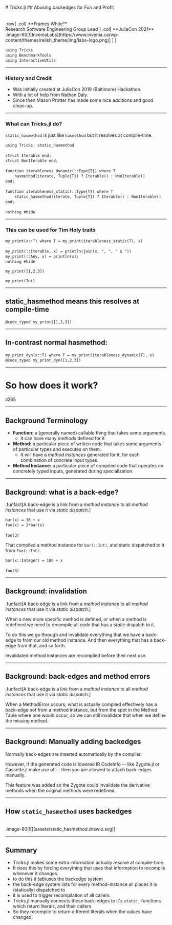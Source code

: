 <br>
# Tricks.jl
## Abusing backedges for Fun and Profit
<br>
<br>
<br>
.row[
.col[
    **Frames White** <br>
    Research Software Engineering Group Lead
]
.col[
**JuliaCon 2021**
.image-60[![InveniaLabs](https://www.invenia.ca/wp-content/themes/relish_theme/img/labs-logo.png)]    
] 
]

```@setup demo
using Tricks
using BenchmarkTools
using InteractiveUtils
```

---

### History and Credit

 - Was initially created at JuliaCon 2019 (Baltimore) Hackathon.
 - With a lot of help from Nathan Daly.
 - Since then Mason Protter has made some nice additions and good clean-up.


--- 

### What can Tricks.jl do?

`static_hasmethod` is just like `hasmethod` but it resolves at compile-time.

```@example demo
using Tricks: static_hasmethod

struct Iterable end;
struct NonIterable end;

function iterableness_dynamic(::Type{T}) where T
    hasmethod(iterate, Tuple{T}) ? Iterable() : NonIterable()
end;

function iterableness_static(::Type{T}) where T
    static_hasmethod(iterate, Tuple{T}) ? Iterable() : NonIterable()
end;

nothing #hide
```

---

### This can be used for Tim Holy traits

```@example demo
my_print(x::T) where T = my_print(iterableness_static(T), x)

my_print(::Iterable, x) = println(join(x, ", ", " & "))
my_print(::Any, x) = println(x);
nothing #hide
```

```@example demo
my_print([1,2,3])
```

```@example demo
my_print(Int)
```

---

## static_hasmethod means this resolves at compile-time

```@example demo
@code_typed my_print([1,2,3])
```
---
## In-contrast normal hasmethod:

```@example demo
my_print_dyn(x::T) where T = my_print(iterableness_dynamic(T), x)
@code_typed my_print_dyn([1,2,3])
```

---

# So how does it work?


♯265

---

## Background Terminology

 - **Function:** a (generally named) callable thing that takes some arguments.
     - It can have many *methods* defined for it
 - **Method:** a particular piece of written code that takes some arguments of particular types and executes on them.
     - It will have a *method instances* generated for it, for each combination of concrete input types.
-  **Method Instance:** a particular piece of compiled code that operates on concretely typed inputs, generated during specialization.


---

## Background: what is a back-edge?
.funfact[A back-edge is a link from a _method instance_ to all _method instances_ that use it via _static dispatch_.]

```@example demo
bar(x) = 10 + x
foo(x) = 2*bar(x)

foo(3)
```
That compiled a method instance for `bar(::Int)`, and static dispatched to it from `Foo(::Int)`.

```@example demo
bar(x::Integer) = 100 + x

foo(3)
```

---

## Background: invalidation
.funfact[A back-edge is a link from a _method instance_ to all _method instances_ that use it via _static dispatch_.] 

When a new more specific method is defined, or when a method is redefined we need to recompile all code that has a *static* dispatch to it.

To do this we go through and invalidate everything that we have a back-edge to from our old method instance.
And then everything that has a back-edge from that, and so forth.

Invalidated method instances are recompiled before their next use.

---

## Background: back-edges and method errors
.funfact[A back-edge is a link from a _method instance_ to all _method instances_ that use it via _static dispatch_.]

When a MethodError occurs, what is actually compiled effectively has a back-edge not from a method instance, but from the spot in the Method Table where one would occur, so we can still invalidate that when we define the missing method. 

---

## Background: Manually adding backedges

Normally back-edges are inserted automatically by the compiler.

However, if the generated code is lowered IR CodeInfo -- like Zygote.jl or Cassette.jl make use of -- then you are allowed to attach back-edges manually.

This feature was added so the Zygote could invalidate the derivative methods when the original methods were redefined.

---

## How `static_hasmethod` uses backedges
<br>
.image-80[![](assets/static_hasmethod.drawio.svg)]

---

## Summary
 - Tricks.jl makes some extra information actually resolve at compile-time.
 - It does this by forcing everything that uses that information to recompile whenever it changes.
 - to do this it (ab)uses the backedge system
 - the back-edge system lists for every method-instance all places it is (statically) dispatched to
 - it is used to trigger recompilation of all callers.
 - Tricks.jl manually connects these back-edges to it's `static_` functions which return literals, and their callers
 - So they recompile to return different literals when the values have changed.

